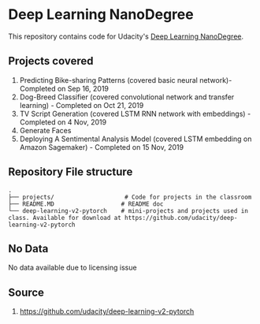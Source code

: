 # Deep Learning NanoDegree
This repository contains code for Udacity's [Deep Learning NanoDegree](https://www.udacity.com/course/deep-learning-nanodegree--nd101).

## Projects covered
1. Predicting Bike-sharing Patterns (covered basic neural network)- Completed on Sep 16, 2019
2. Dog-Breed Classifier (covered convolutional network and transfer learning) - Completed on Oct 21, 2019
3. TV Script Generation (covered LSTM RNN network with embeddings) - Completed on 4 Nov, 2019 
4. Generate Faces
5. Deploying A Sentimental Analysis Model (covered LSTM embedding on Amazon Sagemaker) - Completed on 15 Nov, 2019  


## Repository File structure
    .
    ├── projects/                    # Code for projects in the classroom
    ├── README.MD                   # README doc
    └── deep-learning-v2-pytorch    # mini-projects and projects used in class. Available for download at https://github.com/udacity/deep-learning-v2-pytorch

## No Data
No data available due to licensing issue

## Source
1. https://github.com/udacity/deep-learning-v2-pytorch
